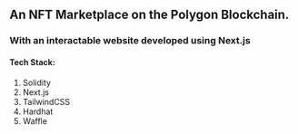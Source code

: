 ## An NFT Marketplace on the Polygon Blockchain.
### With an interactable website developed using Next.js

#### Tech Stack:

1. Solidity 
2. Next.js
3. TailwindCSS
4. Hardhat
5. Waffle
